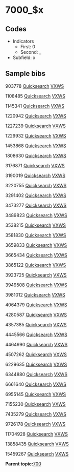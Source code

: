 # 7000\_$x

## Codes

-   Indicators
    -   First: 0
    -   Second: \_
-   Subfield: x

## Sample bibs

903778 [Quicksearch](https://search.library.yale.edu/catalog/903778) [VXWS](http://prodorbis.library.yale.edu:7014/vxws/GetHoldingsService?bibId=903778)

1108485 [Quicksearch](https://search.library.yale.edu/catalog/1108485) [VXWS](http://prodorbis.library.yale.edu:7014/vxws/GetHoldingsService?bibId=1108485)

1145341 [Quicksearch](https://search.library.yale.edu/catalog/1145341) [VXWS](http://prodorbis.library.yale.edu:7014/vxws/GetHoldingsService?bibId=1145341)

1220942 [Quicksearch](https://search.library.yale.edu/catalog/1220942) [VXWS](http://prodorbis.library.yale.edu:7014/vxws/GetHoldingsService?bibId=1220942)

1227239 [Quicksearch](https://search.library.yale.edu/catalog/1227239) [VXWS](http://prodorbis.library.yale.edu:7014/vxws/GetHoldingsService?bibId=1227239)

1229932 [Quicksearch](https://search.library.yale.edu/catalog/1229932) [VXWS](http://prodorbis.library.yale.edu:7014/vxws/GetHoldingsService?bibId=1229932)

1453868 [Quicksearch](https://search.library.yale.edu/catalog/1453868) [VXWS](http://prodorbis.library.yale.edu:7014/vxws/GetHoldingsService?bibId=1453868)

1808630 [Quicksearch](https://search.library.yale.edu/catalog/1808630) [VXWS](http://prodorbis.library.yale.edu:7014/vxws/GetHoldingsService?bibId=1808630)

3176871 [Quicksearch](https://search.library.yale.edu/catalog/3176871) [VXWS](http://prodorbis.library.yale.edu:7014/vxws/GetHoldingsService?bibId=3176871)

3190019 [Quicksearch](https://search.library.yale.edu/catalog/3190019) [VXWS](http://prodorbis.library.yale.edu:7014/vxws/GetHoldingsService?bibId=3190019)

3220755 [Quicksearch](https://search.library.yale.edu/catalog/3220755) [VXWS](http://prodorbis.library.yale.edu:7014/vxws/GetHoldingsService?bibId=3220755)

3291402 [Quicksearch](https://search.library.yale.edu/catalog/3291402) [VXWS](http://prodorbis.library.yale.edu:7014/vxws/GetHoldingsService?bibId=3291402)

3473277 [Quicksearch](https://search.library.yale.edu/catalog/3473277) [VXWS](http://prodorbis.library.yale.edu:7014/vxws/GetHoldingsService?bibId=3473277)

3489823 [Quicksearch](https://search.library.yale.edu/catalog/3489823) [VXWS](http://prodorbis.library.yale.edu:7014/vxws/GetHoldingsService?bibId=3489823)

3538215 [Quicksearch](https://search.library.yale.edu/catalog/3538215) [VXWS](http://prodorbis.library.yale.edu:7014/vxws/GetHoldingsService?bibId=3538215)

3581830 [Quicksearch](https://search.library.yale.edu/catalog/3581830) [VXWS](http://prodorbis.library.yale.edu:7014/vxws/GetHoldingsService?bibId=3581830)

3659833 [Quicksearch](https://search.library.yale.edu/catalog/3659833) [VXWS](http://prodorbis.library.yale.edu:7014/vxws/GetHoldingsService?bibId=3659833)

3665434 [Quicksearch](https://search.library.yale.edu/catalog/3665434) [VXWS](http://prodorbis.library.yale.edu:7014/vxws/GetHoldingsService?bibId=3665434)

3865122 [Quicksearch](https://search.library.yale.edu/catalog/3865122) [VXWS](http://prodorbis.library.yale.edu:7014/vxws/GetHoldingsService?bibId=3865122)

3923725 [Quicksearch](https://search.library.yale.edu/catalog/3923725) [VXWS](http://prodorbis.library.yale.edu:7014/vxws/GetHoldingsService?bibId=3923725)

3949508 [Quicksearch](https://search.library.yale.edu/catalog/3949508) [VXWS](http://prodorbis.library.yale.edu:7014/vxws/GetHoldingsService?bibId=3949508)

3981012 [Quicksearch](https://search.library.yale.edu/catalog/3981012) [VXWS](http://prodorbis.library.yale.edu:7014/vxws/GetHoldingsService?bibId=3981012)

4064379 [Quicksearch](https://search.library.yale.edu/catalog/4064379) [VXWS](http://prodorbis.library.yale.edu:7014/vxws/GetHoldingsService?bibId=4064379)

4280587 [Quicksearch](https://search.library.yale.edu/catalog/4280587) [VXWS](http://prodorbis.library.yale.edu:7014/vxws/GetHoldingsService?bibId=4280587)

4357385 [Quicksearch](https://search.library.yale.edu/catalog/4357385) [VXWS](http://prodorbis.library.yale.edu:7014/vxws/GetHoldingsService?bibId=4357385)

4445566 [Quicksearch](https://search.library.yale.edu/catalog/4445566) [VXWS](http://prodorbis.library.yale.edu:7014/vxws/GetHoldingsService?bibId=4445566)

4464990 [Quicksearch](https://search.library.yale.edu/catalog/4464990) [VXWS](http://prodorbis.library.yale.edu:7014/vxws/GetHoldingsService?bibId=4464990)

4507262 [Quicksearch](https://search.library.yale.edu/catalog/4507262) [VXWS](http://prodorbis.library.yale.edu:7014/vxws/GetHoldingsService?bibId=4507262)

6229635 [Quicksearch](https://search.library.yale.edu/catalog/6229635) [VXWS](http://prodorbis.library.yale.edu:7014/vxws/GetHoldingsService?bibId=6229635)

6344880 [Quicksearch](https://search.library.yale.edu/catalog/6344880) [VXWS](http://prodorbis.library.yale.edu:7014/vxws/GetHoldingsService?bibId=6344880)

6661640 [Quicksearch](https://search.library.yale.edu/catalog/6661640) [VXWS](http://prodorbis.library.yale.edu:7014/vxws/GetHoldingsService?bibId=6661640)

6955145 [Quicksearch](https://search.library.yale.edu/catalog/6955145) [VXWS](http://prodorbis.library.yale.edu:7014/vxws/GetHoldingsService?bibId=6955145)

7155230 [Quicksearch](https://search.library.yale.edu/catalog/7155230) [VXWS](http://prodorbis.library.yale.edu:7014/vxws/GetHoldingsService?bibId=7155230)

7435279 [Quicksearch](https://search.library.yale.edu/catalog/7435279) [VXWS](http://prodorbis.library.yale.edu:7014/vxws/GetHoldingsService?bibId=7435279)

9726178 [Quicksearch](https://search.library.yale.edu/catalog/9726178) [VXWS](http://prodorbis.library.yale.edu:7014/vxws/GetHoldingsService?bibId=9726178)

11704928 [Quicksearch](https://search.library.yale.edu/catalog/11704928) [VXWS](http://prodorbis.library.yale.edu:7014/vxws/GetHoldingsService?bibId=11704928)

13858435 [Quicksearch](https://search.library.yale.edu/catalog/13858435) [VXWS](http://prodorbis.library.yale.edu:7014/vxws/GetHoldingsService?bibId=13858435)

15459267 [Quicksearch](https://search.library.yale.edu/catalog/15459267) [VXWS](http://prodorbis.library.yale.edu:7014/vxws/GetHoldingsService?bibId=15459267)

**Parent topic:**[700](../../tags/700/700.md)


